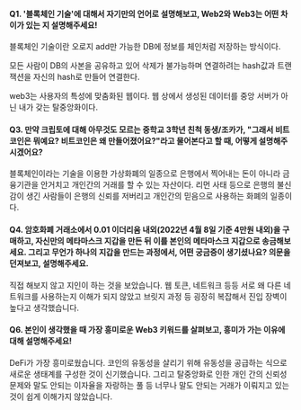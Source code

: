 #### Q1. '블록체인 기술'에 대해서 자기만의 언어로 설명해보고, Web2와 Web3는 어떤 차이가 있는 지 설명해주세요!

블록체인 기술이란 오로지 add만 가능한 DB에 정보를 체인처럼 저장하는 방식이다.

모든 사람이 DB의 사본을 공유하고 있어 삭제가 불가능하며 연결하려는 hash값과 트랜잭션을 자신의 hash로 만들어 연결한다.

web3는 사용자의 특성에 맞춤화된 웹이다. 웹 상에서 생성된 데이터를 중앙 서버가 아닌 내가 갖는 탈중앙화이다.



#### Q3. 만약 크립토에 대해 아무것도 모르는 중학교 3학년 친척 동생/조카가, "그래서 비트코인은 뭐예요? 비트코인은 왜 만들어졌어요?"라고 물어본다고 할 때, 어떻게 설명해주시겠어요?

블록체인이라는 기술을 이용한 가상화폐의 일종으로 은행에서 찍어내는 돈이 아니라 금융기관을 안거치고 개인간의 거래를 할 수 있는 자산이다. 리먼 사태 등으로 은행의 불신감이 생긴 사람들이 은행의 신뢰를 저버리고 개인간의 믿음으로 사용하는 화폐의 일종이다.



#### Q4. 암호화폐 거래소에서 0.01 이더리움 내외(2022년 4월 8일 기준 4만원 내외)을 구매하고, 자신만의 메타마스크 지갑을 만든 뒤 이를 본인의 메타마스크 지갑으로 송금해보세요. 그리고 무언가 하나의 지갑을 만드는 과정에서, 어떤 궁금증이 생기셨나요? 의문을 던져보고, 설명해주세요.

직접 해보지 않고 지인이 하는 것을 보았습니다. 웹 토큰, 네트워크 등등 서로 왜 다른 네트워크를 사용하는지 이해가 되지 않았고 브릿지 과정 등 굉장히 복잡해서 진입 장벽이 높다고 생각했습니다.



#### Q6. 본인이 생각했을 때 가장 흥미로운 Web3 키워드를 살펴보고, 흥미가 가는 이유에 대해 설명해주세요!

DeFi가 가장 흥미로웠습니다. 코인의 유동성을 살리기 위해 유동성을 공급하는 식으로 새로운 생태계를 구성한 것이 신기했습니다. 그리고 탈중앙화로 인한 개인 간의 신뢰성 문제와 말도 안되는 이자율을 자랑하는 풀 등 너무나 말도 안되는 거래가 이뤄지고 있는 것이 쉽게 이해가지 않았습니다.
